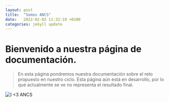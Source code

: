 ```yaml
---
layout: post
title:  "Somos ANCS"
date:   2022-02-02 11:32:19 +0100
categories: jekyll update
---
```

# Bienvenido a nuestra página de documentación.
> En esta página pondremos nuestra documentación sobre el reto propuesto en nuestro ciclo.
> Esta página aún está en desarrollo, por lo que actualmente se ve no representa el resultado final.

![I <3 ANCS](https://totoshop.es/38158/taza-i-love-ancs.jpg)

